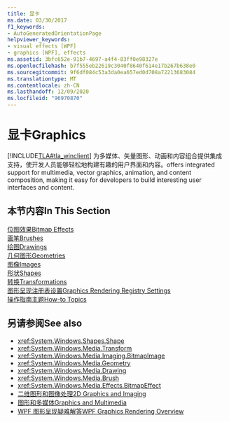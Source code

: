 ```yaml
---
title: 显卡
ms.date: 03/30/2017
f1_keywords:
- AutoGeneratedOrientationPage
helpviewer_keywords:
- visual effects [WPF]
- graphics [WPF], effects
ms.assetid: 3bfc652e-91b7-4697-a4f4-83ff0e98327e
ms.openlocfilehash: b7f555eb22619c3040f8640f614e17b267b638e0
ms.sourcegitcommit: 9f6df084c53a3da0ea657ed0d708a72213683084
ms.translationtype: MT
ms.contentlocale: zh-CN
ms.lasthandoff: 12/09/2020
ms.locfileid: "96970870"
---
```

# <a name="graphics"></a><span data-ttu-id="899d9-102">显卡</span><span class="sxs-lookup"><span data-stu-id="899d9-102">Graphics</span></span>
[!INCLUDE[TLA#tla_winclient](../../../includes/tlasharptla-winclient-md.md)] <span data-ttu-id="899d9-103">为多媒体、矢量图形、动画和内容组合提供集成支持，使开发人员能够轻松地构建有趣的用户界面和内容。</span><span class="sxs-lookup"><span data-stu-id="899d9-103">offers integrated support for multimedia, vector graphics, animation, and content composition, making it easy for developers to build interesting user interfaces and content.</span></span>  
  
## <a name="in-this-section"></a><span data-ttu-id="899d9-104">本节内容</span><span class="sxs-lookup"><span data-stu-id="899d9-104">In This Section</span></span>  
 [<span data-ttu-id="899d9-105">位图效果</span><span class="sxs-lookup"><span data-stu-id="899d9-105">Bitmap Effects</span></span>](bitmap-effects.md)  
 [<span data-ttu-id="899d9-106">画笔</span><span class="sxs-lookup"><span data-stu-id="899d9-106">Brushes</span></span>](brushes.md)  
 [<span data-ttu-id="899d9-107">绘图</span><span class="sxs-lookup"><span data-stu-id="899d9-107">Drawings</span></span>](drawings.md)  
 [<span data-ttu-id="899d9-108">几何图形</span><span class="sxs-lookup"><span data-stu-id="899d9-108">Geometries</span></span>](geometries.md)  
 [<span data-ttu-id="899d9-109">图像</span><span class="sxs-lookup"><span data-stu-id="899d9-109">Images</span></span>](images.md)  
 [<span data-ttu-id="899d9-110">形状</span><span class="sxs-lookup"><span data-stu-id="899d9-110">Shapes</span></span>](shapes.md)  
 [<span data-ttu-id="899d9-111">转换</span><span class="sxs-lookup"><span data-stu-id="899d9-111">Transformations</span></span>](transformations.md)  
 [<span data-ttu-id="899d9-112">图形呈现注册表设置</span><span class="sxs-lookup"><span data-stu-id="899d9-112">Graphics Rendering Registry Settings</span></span>](graphics-rendering-registry-settings.md)  
 [<span data-ttu-id="899d9-113">操作指南主题</span><span class="sxs-lookup"><span data-stu-id="899d9-113">How-to Topics</span></span>](graphics-how-to-topics.md)  
  
## <a name="see-also"></a><span data-ttu-id="899d9-114">另请参阅</span><span class="sxs-lookup"><span data-stu-id="899d9-114">See also</span></span>

- <xref:System.Windows.Shapes.Shape>
- <xref:System.Windows.Media.Transform>
- <xref:System.Windows.Media.Imaging.BitmapImage>
- <xref:System.Windows.Media.Geometry>
- <xref:System.Windows.Media.Drawing>
- <xref:System.Windows.Media.Brush>
- <xref:System.Windows.Media.Effects.BitmapEffect>
- [<span data-ttu-id="899d9-115">二维图形和图像处理</span><span class="sxs-lookup"><span data-stu-id="899d9-115">2D Graphics and Imaging</span></span>](../advanced/optimizing-performance-2d-graphics-and-imaging.md)
- [<span data-ttu-id="899d9-116">图形和多媒体</span><span class="sxs-lookup"><span data-stu-id="899d9-116">Graphics and Multimedia</span></span>](index.md)
- [<span data-ttu-id="899d9-117">WPF 图形呈现疑难解答</span><span class="sxs-lookup"><span data-stu-id="899d9-117">WPF Graphics Rendering Overview</span></span>](wpf-graphics-rendering-overview.md)

